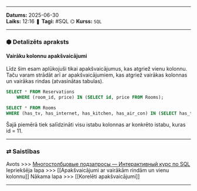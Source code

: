 ___
**Datums:** 2025-06-30   
**Laiks:** 12:16 
❚ **Tagi:** #SQL
⌬ **Kurss:**  `SQL`

---
### ⬢ Detalizēts apraksts
#### Vairāku kolonnu apakšvaicājumi
Līdz šim esam aplūkojuši tikai apakšvaicājumus, kas atgriež vienu kolonnu. Taču varam strādāt arī ar apakšvaicājumiem, kas atgriež vairākas kolonnas un vairākas rindas (atvasinātas tabulas).

```sql
SELECT * FROM Reservations
    WHERE (room_id, price) IN (SELECT id, price FROM Rooms);
```

```sql
SELECT * FROM Rooms
WHERE (has_tv, has_internet, has_kitchen, has_air_con) IN (SELECT has_tv, has_internet, has_kitchen, has_air_con FROM Rooms WHERE id=11)
```

Šajā piemērā tiek salīdzināti visu istabu kolonnas ar konkrēto istabu, kuras id = 11.

---
### ⇄ Saistības
Avots >>> [Многостолбцовые подзапросы — Интерактивный курс по SQL](https://sql-academy.org/ru/guide/subquery-with-several-column)
Iepriekšēja lapa >>> [[Apakšvaicājumi ar vairākām rindām un vienu kolonnu]]
Nākama lapa >>> [[Korelēti apakšvaicājumi]]
___